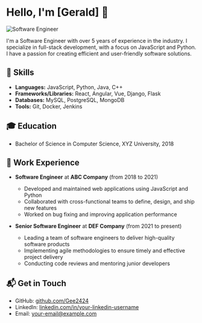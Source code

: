 # Hello, I'm [Gerald] 👋

![Software Engineer](https://path-to-your-gif-image.gif)

I'm a Software Engineer with over 5 years of experience in the industry. I specialize in full-stack development, with a focus on JavaScript and Python. I have a passion for creating efficient and user-friendly software solutions.

## 🚀 Skills

- **Languages:** JavaScript, Python, Java, C++
- **Frameworks/Libraries:** React, Angular, Vue, Django, Flask
- **Databases:** MySQL, PostgreSQL, MongoDB
- **Tools:** Git, Docker, Jenkins

## 🎓 Education

- Bachelor of Science in Computer Science, XYZ University, 2018

## 💼 Work Experience

- **Software Engineer** at **ABC Company** (from 2018 to 2021)
  - Developed and maintained web applications using JavaScript and Python
  - Collaborated with cross-functional teams to define, design, and ship new features
  - Worked on bug fixing and improving application performance

- **Senior Software Engineer** at **DEF Company** (from 2021 to present)
  - Leading a team of software engineers to deliver high-quality software products
  - Implementing agile methodologies to ensure timely and effective project delivery
  - Conducting code reviews and mentoring junior developers

## 📬 Get in Touch

- GitHub: [github.com/Gee2424](https://github.com/Gee2424)
- LinkedIn: [linkedin.com/in/your-linkedin-username](https://linkedin.com/in/your-linkedin-username)
- Email: [your-email@example.com](mailto:your-email@example.com)

